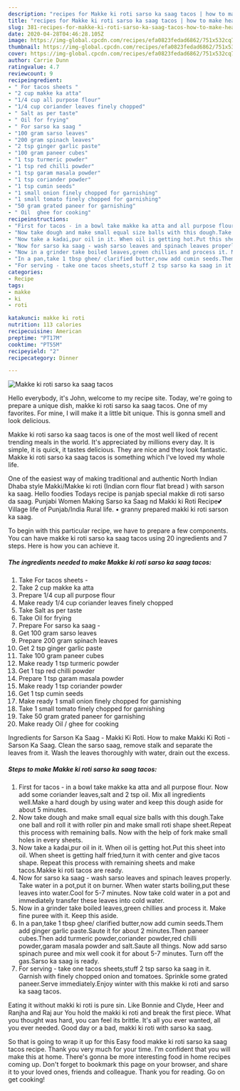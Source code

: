 ```yaml
---
description: "recipes for Makke ki roti sarso ka saag tacos | how to make healthy Makke ki roti sarso ka saag tacos"
title: "recipes for Makke ki roti sarso ka saag tacos | how to make healthy Makke ki roti sarso ka saag tacos"
slug: 381-recipes-for-makke-ki-roti-sarso-ka-saag-tacos-how-to-make-healthy-makke-ki-roti-sarso-ka-saag-tacos
date: 2020-04-28T04:46:28.105Z
image: https://img-global.cpcdn.com/recipes/efa0823fedad6862/751x532cq70/makke-ki-roti-sarso-ka-saag-tacos-recipe-main-photo.jpg
thumbnail: https://img-global.cpcdn.com/recipes/efa0823fedad6862/751x532cq70/makke-ki-roti-sarso-ka-saag-tacos-recipe-main-photo.jpg
cover: https://img-global.cpcdn.com/recipes/efa0823fedad6862/751x532cq70/makke-ki-roti-sarso-ka-saag-tacos-recipe-main-photo.jpg
author: Carrie Dunn
ratingvalue: 4.7
reviewcount: 9
recipeingredient:
- " For tacos sheets "
- "2 cup makke ka atta"
- "1/4 cup all purpose flour"
- "1/4 cup coriander leaves finely chopped"
- " Salt as per taste"
- " Oil for frying"
- " For sarso ka saag "
- "100 gram sarso leaves"
- "200 gram spinach leaves"
- "2 tsp ginger garlic paste"
- "100 gram paneer cubes"
- "1 tsp turmeric powder"
- "1 tsp red chilli powder"
- "1 tsp garam masala powder"
- "1 tsp coriander powder"
- "1 tsp cumin seeds"
- "1 small onion finely chopped for garnishing"
- "1 small tomato finely chopped for garnishing"
- "50 gram grated paneer for garnishing"
- " Oil  ghee for cooking"
recipeinstructions:
- "First for tacos - in a bowl take makke ka atta and all purpose flour. Now add some coriander leaves,salt and 2 tsp oil. Mix all ingredients well.Make a hard dough by using water and keep this dough aside for about 5 minutes."
- "Now take dough and make small equal size balls with this dough.Take one ball and roll it with roller pin and make small roti shape sheet.Repeat this process with remaining balls. Now with the help of fork make small holes in every sheets."
- "Now take a kadai,pur oil in it. When oil is getting hot.Put this sheet into oil. When sheet is getting half fried,turn it with center and give tacos shape. Repeat this process with remaining sheets and make tacos.Makke ki roti tacos are ready."
- "Now for sarso ka saag - wash sarso leaves and spinach leaves properly. Take water in a pot,put it on burner. When water starts boiling,put these leaves into water.Cool for 5-7 minutes. Now take cold water in a pot and immediately transfer these leaves into cold water."
- "Now in a grinder take boiled leaves,green chillies and process it. Make fine puree with it. Keep this aside."
- "In a pan,take 1 tbsp ghee/ clarified butter,now add cumin seeds.Them add ginger garlic paste.Saute it for about 2 minutes.Then paneer cubes.Then add turmeric powder,coriander powder,red chilli powder,garam masala powder and salt.Saute all things. Now add sarso spinach puree and mix well cook it for about 5-7 minutes. Turn off the gas.Sarso ka saag is ready."
- "For serving - take one tacos sheets,stuff 2 tsp sarso ka saag in it. Garnish with finely chopped onion and tomatoes. Sprinkle some grated paneer.Serve immediately.Enjoy winter with this makke ki roti and sarso ka saag tacos."
categories:
- Recipe
tags:
- makke
- ki
- roti

katakunci: makke ki roti 
nutrition: 113 calories
recipecuisine: American
preptime: "PT17M"
cooktime: "PT55M"
recipeyield: "2"
recipecategory: Dinner

---
```



![Makke ki roti sarso ka saag tacos](https://img-global.cpcdn.com/recipes/efa0823fedad6862/751x532cq70/makke-ki-roti-sarso-ka-saag-tacos-recipe-main-photo.jpg)

Hello everybody, it's John, welcome to my recipe site. Today, we're going to prepare a unique dish, makke ki roti sarso ka saag tacos. One of my favorites. For mine, I will make it a little bit unique. This is gonna smell and look delicious.

Makke ki roti sarso ka saag tacos is one of the most well liked of recent trending meals in the world. It's appreciated by millions every day. It is simple, it is quick, it tastes delicious. They are nice and they look fantastic. Makke ki roti sarso ka saag tacos is something which I've loved my whole life.

One of the easiest way of making traditional and authentic North Indian Dhaba style Makki/Makke ki roti (Indian corn flour flat bread ) with sarson ka saag. Hello foodies Todays recipe is panjab special makke di roti sarso da saag. Punjabi Women Making Sarso ka Saag nd Makki ki Roti Recipe💕Village life of Punjab/India Rural life. • granny prepared makki ki roti sarson ka saag.


To begin with this particular recipe, we have to prepare a few components. You can have makke ki roti sarso ka saag tacos using 20 ingredients and 7 steps. Here is how you can achieve it.

<!--inarticleads1-->

##### The ingredients needed to make Makke ki roti sarso ka saag tacos:

1. Take  For tacos sheets -
1. Take 2 cup makke ka atta
1. Prepare 1/4 cup all purpose flour
1. Make ready 1/4 cup coriander leaves finely chopped
1. Take  Salt as per taste
1. Take  Oil for frying
1. Prepare  For sarso ka saag -
1. Get 100 gram sarso leaves
1. Prepare 200 gram spinach leaves
1. Get 2 tsp ginger garlic paste
1. Take 100 gram paneer cubes
1. Make ready 1 tsp turmeric powder
1. Get 1 tsp red chilli powder
1. Prepare 1 tsp garam masala powder
1. Make ready 1 tsp coriander powder
1. Get 1 tsp cumin seeds
1. Make ready 1 small onion finely chopped for garnishing
1. Take 1 small tomato finely chopped for garnishing
1. Take 50 gram grated paneer for garnishing
1. Make ready  Oil / ghee for cooking


Ingredients for Sarson Ka Saag - Makki Ki Roti. How to make Makki Ki Roti - Sarson Ka Saag. Clean the sarso saag, remove stalk and separate the leaves from it. Wash the leaves thoroughly with water, drain out the excess. 

<!--inarticleads2-->

##### Steps to make Makke ki roti sarso ka saag tacos:

1. First for tacos - in a bowl take makke ka atta and all purpose flour. Now add some coriander leaves,salt and 2 tsp oil. Mix all ingredients well.Make a hard dough by using water and keep this dough aside for about 5 minutes.
1. Now take dough and make small equal size balls with this dough.Take one ball and roll it with roller pin and make small roti shape sheet.Repeat this process with remaining balls. Now with the help of fork make small holes in every sheets.
1. Now take a kadai,pur oil in it. When oil is getting hot.Put this sheet into oil. When sheet is getting half fried,turn it with center and give tacos shape. Repeat this process with remaining sheets and make tacos.Makke ki roti tacos are ready.
1. Now for sarso ka saag - wash sarso leaves and spinach leaves properly. Take water in a pot,put it on burner. When water starts boiling,put these leaves into water.Cool for 5-7 minutes. Now take cold water in a pot and immediately transfer these leaves into cold water.
1. Now in a grinder take boiled leaves,green chillies and process it. Make fine puree with it. Keep this aside.
1. In a pan,take 1 tbsp ghee/ clarified butter,now add cumin seeds.Them add ginger garlic paste.Saute it for about 2 minutes.Then paneer cubes.Then add turmeric powder,coriander powder,red chilli powder,garam masala powder and salt.Saute all things. Now add sarso spinach puree and mix well cook it for about 5-7 minutes. Turn off the gas.Sarso ka saag is ready.
1. For serving - take one tacos sheets,stuff 2 tsp sarso ka saag in it. Garnish with finely chopped onion and tomatoes. Sprinkle some grated paneer.Serve immediately.Enjoy winter with this makke ki roti and sarso ka saag tacos.


Eating it without makki ki roti is pure sin. Like Bonnie and Clyde, Heer and Ranjha and Raj aur You hold the makki ki roti and break the first piece. What you thought was hard, you can feel its brittle. It&#39;s all you ever wanted, all you ever needed. Good day or a bad, makki ki roti with sarso ka saag. 

So that is going to wrap it up for this Easy food makke ki roti sarso ka saag tacos recipe. Thank you very much for your time. I'm confident that you will make this at home. There's gonna be more interesting food in home recipes coming up. Don't forget to bookmark this page on your browser, and share it to your loved ones, friends and colleague. Thank you for reading. Go on get cooking!
